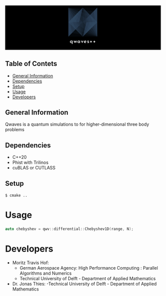 
![qwave banner](./images/qwaves_banner.png)
## Table of Contets
* [General Information](#general-information)
* [Dependencies](#dependencies)
* [Setup](#setup)
* [Usage](#usage)
* [Developers](#developers)

## General Information
Qwaves is a quantum simulations to for higher-dimensional three body problems

## Dependencies
* C++20
* Phist with Trilinos
* cuBLAS or CUTLASS

## Setup
```
$ cmake ..
```

# Usage
```cpp
auto chebyshev = qwv::differential::Chebyshev1D(range, N);
```
# Developers
* Moritz Travis Hof:
     - German Aerospace Agency: High Performance Computing : Parallel Algorithms and Numerics
     - Technical University of Delft - Department of Applied Mathematics
* Dr. Jonas Thies:
     -Technical University of Delft - Department of Applied Mathematics

